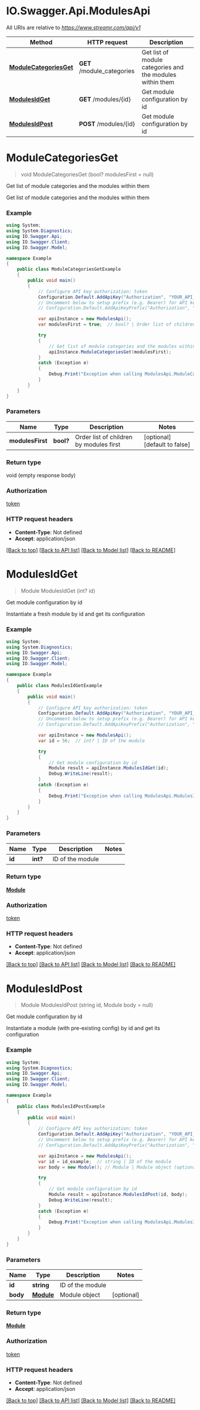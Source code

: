 # IO.Swagger.Api.ModulesApi

All URIs are relative to *https://www.streamr.com/api/v1*

Method | HTTP request | Description
------------- | ------------- | -------------
[**ModuleCategoriesGet**](ModulesApi.md#modulecategoriesget) | **GET** /module_categories | Get list of module categories and the modules within them
[**ModulesIdGet**](ModulesApi.md#modulesidget) | **GET** /modules/{id} | Get module configuration by id
[**ModulesIdPost**](ModulesApi.md#modulesidpost) | **POST** /modules/{id} | Get module configuration by id


<a name="modulecategoriesget"></a>
# **ModuleCategoriesGet**
> void ModuleCategoriesGet (bool? modulesFirst = null)

Get list of module categories and the modules within them

Get list of module categories and the modules within them

### Example
```csharp
using System;
using System.Diagnostics;
using IO.Swagger.Api;
using IO.Swagger.Client;
using IO.Swagger.Model;

namespace Example
{
    public class ModuleCategoriesGetExample
    {
        public void main()
        {
            // Configure API key authorization: token
            Configuration.Default.AddApiKey("Authorization", "YOUR_API_KEY");
            // Uncomment below to setup prefix (e.g. Bearer) for API key, if needed
            // Configuration.Default.AddApiKeyPrefix("Authorization", "Bearer");

            var apiInstance = new ModulesApi();
            var modulesFirst = true;  // bool? | Order list of children by modules first (optional)  (default to false)

            try
            {
                // Get list of module categories and the modules within them
                apiInstance.ModuleCategoriesGet(modulesFirst);
            }
            catch (Exception e)
            {
                Debug.Print("Exception when calling ModulesApi.ModuleCategoriesGet: " + e.Message );
            }
        }
    }
}
```

### Parameters

Name | Type | Description  | Notes
------------- | ------------- | ------------- | -------------
 **modulesFirst** | **bool?**| Order list of children by modules first | [optional] [default to false]

### Return type

void (empty response body)

### Authorization

[token](../README.md#token)

### HTTP request headers

 - **Content-Type**: Not defined
 - **Accept**: application/json

[[Back to top]](#) [[Back to API list]](../README.md#documentation-for-api-endpoints) [[Back to Model list]](../README.md#documentation-for-models) [[Back to README]](../README.md)

<a name="modulesidget"></a>
# **ModulesIdGet**
> Module ModulesIdGet (int? id)

Get module configuration by id

Instantiate a fresh module by id and get its configuration

### Example
```csharp
using System;
using System.Diagnostics;
using IO.Swagger.Api;
using IO.Swagger.Client;
using IO.Swagger.Model;

namespace Example
{
    public class ModulesIdGetExample
    {
        public void main()
        {
            // Configure API key authorization: token
            Configuration.Default.AddApiKey("Authorization", "YOUR_API_KEY");
            // Uncomment below to setup prefix (e.g. Bearer) for API key, if needed
            // Configuration.Default.AddApiKeyPrefix("Authorization", "Bearer");

            var apiInstance = new ModulesApi();
            var id = 56;  // int? | ID of the module

            try
            {
                // Get module configuration by id
                Module result = apiInstance.ModulesIdGet(id);
                Debug.WriteLine(result);
            }
            catch (Exception e)
            {
                Debug.Print("Exception when calling ModulesApi.ModulesIdGet: " + e.Message );
            }
        }
    }
}
```

### Parameters

Name | Type | Description  | Notes
------------- | ------------- | ------------- | -------------
 **id** | **int?**| ID of the module | 

### Return type

[**Module**](Module.md)

### Authorization

[token](../README.md#token)

### HTTP request headers

 - **Content-Type**: Not defined
 - **Accept**: application/json

[[Back to top]](#) [[Back to API list]](../README.md#documentation-for-api-endpoints) [[Back to Model list]](../README.md#documentation-for-models) [[Back to README]](../README.md)

<a name="modulesidpost"></a>
# **ModulesIdPost**
> Module ModulesIdPost (string id, Module body = null)

Get module configuration by id

Instantiate a module (with pre-existing config) by id and get its configuration

### Example
```csharp
using System;
using System.Diagnostics;
using IO.Swagger.Api;
using IO.Swagger.Client;
using IO.Swagger.Model;

namespace Example
{
    public class ModulesIdPostExample
    {
        public void main()
        {
            // Configure API key authorization: token
            Configuration.Default.AddApiKey("Authorization", "YOUR_API_KEY");
            // Uncomment below to setup prefix (e.g. Bearer) for API key, if needed
            // Configuration.Default.AddApiKeyPrefix("Authorization", "Bearer");

            var apiInstance = new ModulesApi();
            var id = id_example;  // string | ID of the module
            var body = new Module(); // Module | Module object (optional) 

            try
            {
                // Get module configuration by id
                Module result = apiInstance.ModulesIdPost(id, body);
                Debug.WriteLine(result);
            }
            catch (Exception e)
            {
                Debug.Print("Exception when calling ModulesApi.ModulesIdPost: " + e.Message );
            }
        }
    }
}
```

### Parameters

Name | Type | Description  | Notes
------------- | ------------- | ------------- | -------------
 **id** | **string**| ID of the module | 
 **body** | [**Module**](Module.md)| Module object | [optional] 

### Return type

[**Module**](Module.md)

### Authorization

[token](../README.md#token)

### HTTP request headers

 - **Content-Type**: Not defined
 - **Accept**: application/json

[[Back to top]](#) [[Back to API list]](../README.md#documentation-for-api-endpoints) [[Back to Model list]](../README.md#documentation-for-models) [[Back to README]](../README.md)

